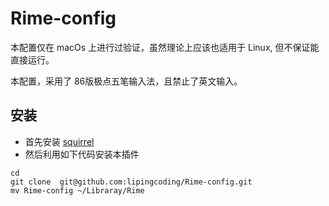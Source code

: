 # Rime-config
本配置仅在 macOs 上进行过验证，虽然理论上应该也适用于 Linux, 但不保证能直接运行。

本配置，采用了 86版极点五笔输入法，且禁止了英文输入。
## 安装
- 首先安装 [squirrel](github.com/rime/squirrel)
- 然后利用如下代码安装本插件
```
cd
git clone  git@github.com:lipingcoding/Rime-config.git
mv Rime-config ~/Libraray/Rime
```
